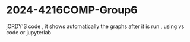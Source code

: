 # 2024-4216COMP-Group6
jORDY'S code , it shows automatically the graphs after it is run , using vs code or jupyterlab
